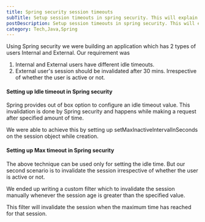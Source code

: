 ```yaml
---
title: Spring security session timeouts
subTitle: Setup session timeouts in spring security. This will explain how to setup the idle timeout and also the max timeout for separate sessions.
postDescription: Setup session timeouts in spring security. This will explain how to setup the idle timeout and also the max timeout for separate sessions.
category: Tech,Java,Spring
---
```

Using Spring security we were building an application which has 2 types of users Internal and External. Our requirement was

1.  Internal and External users have different idle timeouts.
2.  External user's session should be invalidated after 30 mins. Irrespective of whether the user is active or not.

#### Setting up Idle timeout in Spring security

Spring provides out of box option to configure an idle timeout value. This invalidation is done by Spring security and happens while making a request after specified amount of time.

We were able to achieve this by setting up setMaxInactiveIntervalInSeconds on the session object while creation.

#### Setting up Max timeout in Spring security

The above technique can be used only for setting the idle time. But our second scenario is to invalidate the session irrespective of whether the user is active or not.

We ended up writing a custom filter which to invalidate the session manually whenever the session age is greater than the specified value.

This filter will invalidate the session when the maximum time has reached for that session.